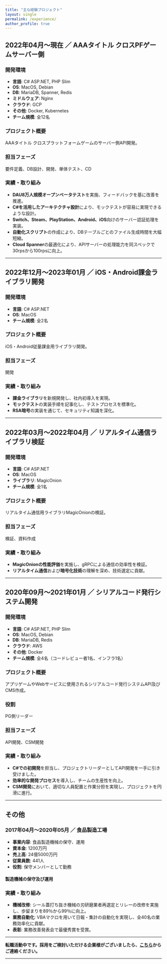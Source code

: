 ```yaml
---
title: "主な経験プロジェクト"
layout: single
permalink: /experience/
author_profile: true
---
```


## 2022年04月～現在 ／ AAAタイトル クロスPFゲームサーバー側

### 開発環境

- **言語**: C# ASP.NET, PHP Slim
- **OS**: MacOS, Debian
- **DB**: MariaDB, Spanner, Redis
- **ミドルウェア**: Nginx
- **クラウド**: GCP
- **その他**: Docker, Kubernetes
- **チーム規模**: 全12名

### プロジェクト概要

AAAタイトル クロスプラットフォームゲームのサーバー側API開発。

### 担当フェーズ

要件定義、DB設計、開発、単体テスト、CD

### 実績・取り組み

- **DAU8万人規模オープンベータテスト**を実施、フィードバックを基に改善を推進。
- **C#を活用したアーキテクチャ設計**により、モックテストが容易に実現できるような設計。
- **Switch、Steam、PlayStation、Android、iOS**向けのサーバー認証処理を実装。
- **自動化スクリプト**の作成により、DBテーブルごとのファイル生成時間を大幅短縮。
- **Cloud Spanner**の最適化により、APIサーバーの処理能力を同スペックで30rpsから100rpsに向上。

---

## 2022年12月～2023年01月 ／ iOS・Android課金ライブラリ開発

### 開発環境

- **言語**: C# ASP.NET
- **OS**: MacOS
- **チーム規模**: 全2名

### プロジェクト概要

iOS・Android従量課金用ライブラリ開発。

### 担当フェーズ

開発

### 実績・取り組み

- **課金ライブラリ**を新規開発し、社内初導入を実現。
- **モックテスト**の実装手順を記事化し、テストプロセスを標準化。
- **RSA暗号**の実装を通じて、セキュリティ知識を深化。

---

## 2022年03月～2022年04月 ／ リアルタイム通信ライブラリ検証

### 開発環境

- **言語**: C# ASP.NET
- **OS**: MacOS
- **ライブラリ**: MagicOnion
- **チーム規模**: 全1名

### プロジェクト概要

リアルタイム通信用ライブラリMagicOnionの検証。

### 担当フェーズ

検証、資料作成

### 実績・取り組み

- **MagicOnionの性能評価**を実施し、gRPCによる通信の効率性を検証。
- **リアルタイム通信**および**暗号化技術**の理解を深め、技術選定に貢献。

---

## 2020年09月～2021年01月 ／ シリアルコード発行システム開発

### 開発環境

- **言語**: C# ASP.NET, PHP Slim
- **OS**: MacOS, Debian
- **DB**: MariaDB, Redis
- **クラウド**: AWS
- **その他**: Docker
- **チーム規模**: 全4名（コードレビュー者1名、インフラ1名）

### プロジェクト概要

アプリゲームやWebサービスに使用されるシリアルコード発行システムAPI及びCMS作成。

### 役割

PG側リーダー

### 担当フェーズ

API開発、CSM開発

### 実績・取り組み

- **C#での初開発**を担当し、プロジェクトリーダーとしてAPI開発を一手に引き受けました。
- **効率的な開発プロセス**を導入し、チームの生産性を向上。
- **CSM開発**において、適切な人員配置と作業分担を実現し、プロジェクトを円滑に進行。

---

## その他

### 2017年04月～2020年05月 ／ 食品製造工場

- **事業内容**: 食品製造機械の保守、運用
- **資本金**: 1200万円
- **売上高**: 24億5000万円
- **従業員数**: 441人
- **役割**: 保守メンバーとして勤務

#### 製造機械の保守及び運用

### 実績・取り組み

- **機械改修**: シール蓋打ち抜き機械の刃研磨業者再選定とリレーの改修を実施し、歩留まりを89％から99％に向上。
- **業務自動化**: VBAマクロを用いて日報・集計の自動化を実現し、全40名の業務効率化に貢献。
- **表彰**: 業務改善発表会で最優秀賞を受賞。

---

**転職活動中です。採用をご検討いただける企業様がございましたら、[こちら](/self/)からご連絡ください。**

---
